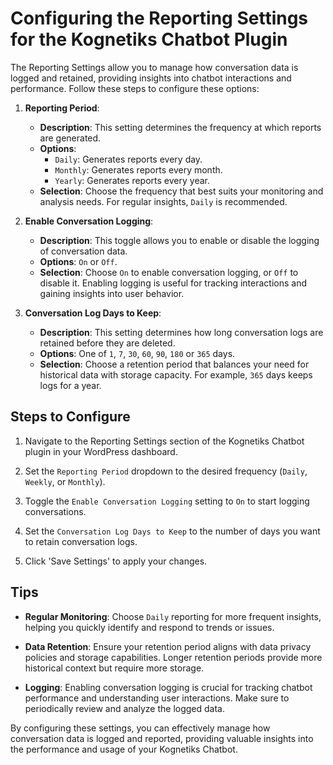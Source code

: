 # Configuring the Reporting Settings for the Kognetiks Chatbot Plugin

The Reporting Settings allow you to manage how conversation data is logged and retained, providing insights into chatbot interactions and performance. Follow these steps to configure these options:

1. **Reporting Period**:
   - **Description**: This setting determines the frequency at which reports are generated.
   - **Options**: 
     - `Daily`: Generates reports every day.
     - `Monthly`: Generates reports every month.
     - `Yearly`: Generates reports every year.
   - **Selection**: Choose the frequency that best suits your monitoring and analysis needs. For regular insights, `Daily` is recommended.

2. **Enable Conversation Logging**:
   - **Description**: This toggle allows you to enable or disable the logging of conversation data.
   - **Options**: `On` or `Off`.
   - **Selection**: Choose `On` to enable conversation logging, or `Off` to disable it. Enabling logging is useful for tracking interactions and gaining insights into user behavior.

3. **Conversation Log Days to Keep**:
   - **Description**: This setting determines how long conversation logs are retained before they are deleted.
   - **Options**: One of `1`, `7`, `30`, `60`, `90`, `180` or `365` days.
   - **Selection**: Choose a retention period that balances your need for historical data with storage capacity. For example, `365` days keeps logs for a year.

## Steps to Configure

1. Navigate to the Reporting Settings section of the Kognetiks Chatbot plugin in your WordPress dashboard.

2. Set the `Reporting Period` dropdown to the desired frequency (`Daily`, `Weekly`, or `Monthly`).

3. Toggle the `Enable Conversation Logging` setting to `On` to start logging conversations.

4. Set the `Conversation Log Days to Keep` to the number of days you want to retain conversation logs.

5. Click 'Save Settings' to apply your changes.

## Tips

- **Regular Monitoring**: Choose `Daily` reporting for more frequent insights, helping you quickly identify and respond to trends or issues.

- **Data Retention**: Ensure your retention period aligns with data privacy policies and storage capabilities. Longer retention periods provide more historical context but require more storage.

- **Logging**: Enabling conversation logging is crucial for tracking chatbot performance and understanding user interactions. Make sure to periodically review and analyze the logged data.

By configuring these settings, you can effectively manage how conversation data is logged and reported, providing valuable insights into the performance and usage of your Kognetiks Chatbot.
